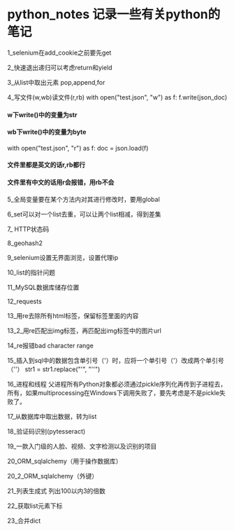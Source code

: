 # python_notes 记录一些有关python的笔记

1_selenium在add_cookie之前要先get

2_快速退出递归可以考虑return和yield

3_从list中取出元素
pop,append,for

4_写文件(w,wb)读文件(r,rb)
with open("test.json", "w") as f:
        f.write(json_doc)
#### w下write()中的变量为str
#### wb下write()中的变量为byte
with open("test.json", "r") as f:
        doc = json.load(f)
#### 文件里都是英文的话r,rb都行
#### 文件里有中文的话用r会报错，用rb不会

5_全局变量要在某个方法内对其进行修改时，要用global

6_set可以对一个list去重，可以让两个list相减，得到差集

7_ HTTP状态码

8_geohash2

9_selenium设置无界面浏览，设置代理ip

10_list的指针问题

11_MySQL数据库储存位置

12_requests

13_用re去除所有html标签，保留标签里面的内容

13_2_用re匹配出img标签，再匹配出img标签中的图片url

14_re报错bad character range

15_插入到sql中的数据包含单引号（'）时，应将一个单引号（'）改成两个单引号（''）
str1 = str1.replace("'", "''")

16_进程和线程
父进程所有Python对象都必须通过pickle序列化再传到子进程去，所有，如果multiprocessing在Windows下调用失败了，要先考虑是不是pickle失败了。

17_从数据库中取出数据，转为list

18_验证码识别(pytesseract)

19_一款入门级的人脸、视频、文字检测以及识别的项目

20_ORM_sqlalchemy（用于操作数据库）

20_2_ORM_sqlalchemy（外键）

21_列表生成式
列出100以内3的倍数

22_获取list元素下标

23_合并dict

